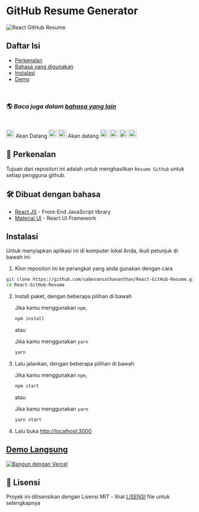 # GitHub Resume Generator

![React GitHub Resume](../src/assets/readme/screenshot.png)

## Daftar Isi

- [Perkenalan](#-perkenalan)
- [Bahasa yang digunakan](#-dibuat-dengan-bahasa)
- [Instalasi](#instalasi)
- [Demo](#demo-langsung)

<br>

### 🌎 _Baca juga dalam [bahasa yang lain](./Translations.md)_

<br>

<kbd>[<img title="Deutsch" alt="Deutsch" src="https://cdn.staticaly.com/gh/hjnilsson/country-flags/master/svg/de.svg" width="22">](./translations/README.de.md)</kbd> Akan Datang
<kbd>[<img title="Español" alt="Español" src="https://cdn.staticaly.com/gh/hjnilsson/country-flags/master/svg/es.svg" width="22">](./translations/README.es.md)</kbd>
<kbd>[<img title="Français" alt="Français" src="https://cdn.staticaly.com/gh/hjnilsson/country-flags/master/svg/fr.svg" width="22">](./translations/README.fr.md)</kbd> Akan datang
<kbd>[<img title="Shqip" alt="Shqip" src="https://cdn.staticaly.com/gh/hjnilsson/country-flags/master/svg/br.svg" width="22">](./translations/README.pt_br.md)</kbd>
<kbd>[<img title="Italiano" alt="Italiano" src="https://cdn.staticaly.com/gh/hjnilsson/country-flags/master/svg/it.svg" width="22">](./translations/README.it.md)</kbd>
<kbd>[<img title="Čeština" alt="Čeština" src="https://cdn.staticaly.com/gh/hjnilsson/country-flags/master/svg/cz.svg" width="22">](./translations/README.cs.md)</kbd>
<kbd>[<img title="Indonesian" alt="Indonesian" src="https://cdn.staticaly.com/gh/hjnilsson/country-flags/master/svg/id.svg" width="22">](./translations/README.id.md)</kbd>
<br>

## 🤔 Perkenalan

Tujuan dari repositori ini adalah untuk menghasilkan `Resume Github` untuk setiap pengguna github.

## 🛠️ Dibuat dengan bahasa

- [React JS](https://reactjs.org/) - Front-End JavaScript library
- [Material UI](https://material-ui.com/) - React UI Framework

## Instalasi

Untuk menyiapkan aplikasi ini di komputer lokal Anda, ikuti petunjuk di bawah ini:

1. Klon repositori ini ke perangkat yang anda gunakan dengan cara

```bash
git clone https://github.com/sabesansathananthan/React-GitHub-Resume.git
cd React-GitHub-Resume
```

2. Install paket, dengan beberapa pilihan di bawah

   Jika kamu menggunakan `npm`,

   ```bash
   npm install
   ```

   atau

   Jika kamu menggunakan `yarn`

   ```bash
   yarn
   ```

3. Lalu jalankan, dengan beberapa pilihan di bawah

   Jika kamu menggunakan `npm`,

   ```bash
   npm start
   ```

   atau

   Jika kamu menggunakan `yarn`

   ```bash
   yarn start
   ```

4. Lalu buka <http://localhost:3000>

## [Demo Langsung](https://react-github-resume.vercel.app/)

[![Bangun dengan Vercel](https://vercel.com/button)](https://vercel.com/new/git/external?repository-url=https://github.com/sabesansathananthan/React-GitHub-Resume)

## 📄 Lisensi

Proyek ini dilisensikan dengan Lisensi MIT - lihat [LISENSI](../LICENSE) file untuk selengkapnya
